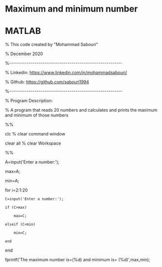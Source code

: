 # Maximum and minimum number

# MATLAB

% This code created by "Mohammad Sabouri"

% December 2020

%----------------------------------------------------------

% Linkedin:   https://www.linkedin.com/in/mohammadsabouri/

% Github:     https://github.com/sabouri1994

%----------------------------------------------------------

% Program Description:

% A program that reads 20 numbers and calculates and prints the maximum and minimum of those numbers

%%

clc  % clear command window

clear all  % clear Workspace

%%

A=input('Enter a number:');

max=A;

min=A;

for i=2:1:20

    C=input('Enter a number:');
	
    if (C>max)
	
        max=C;
		
    elseif (C<min)
	
        min=C;
		
    end
	
end

fprintf('The maximum number is=(%d) and minimum is= (%d)',max,min);
